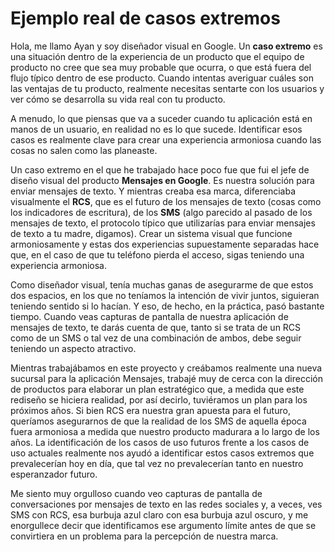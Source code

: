 # Ejemplo real de casos extremos

Hola, me llamo Ayan y soy diseñador visual en Google. Un **caso extremo** es una situación dentro de la experiencia de un producto que el equipo de producto no cree que sea muy probable que ocurra, o que está fuera del flujo típico dentro de ese producto. Cuando intentas averiguar cuáles son las ventajas de tu producto, realmente necesitas sentarte con los usuarios y ver cómo se desarrolla su vida real con tu producto.

A menudo, lo que piensas que va a suceder cuando tu aplicación está en manos de un usuario, en realidad no es lo que sucede. Identificar esos casos es realmente clave para crear una experiencia armoniosa cuando las cosas no salen como las planeaste.

Un caso extremo en el que he trabajado hace poco fue que fui el jefe de diseño visual del producto **Mensajes en Google**. Es nuestra solución para enviar mensajes de texto. Y mientras creaba esa marca, diferenciaba visualmente el **RCS**, que es el futuro de los mensajes de texto (cosas como los indicadores de escritura), de los **SMS** (algo parecido al pasado de los mensajes de texto, el protocolo típico que utilizarías para enviar mensajes de texto a tu madre, digamos). Crear un sistema visual que funcione armoniosamente y estas dos experiencias supuestamente separadas hace que, en el caso de que tu teléfono pierda el acceso, sigas teniendo una experiencia armoniosa.

Como diseñador visual, tenía muchas ganas de asegurarme de que estos dos espacios, en los que no teníamos la intención de vivir juntos, siguieran teniendo sentido si lo hacían. Y eso, de hecho, en la práctica, pasó bastante tiempo. Cuando veas capturas de pantalla de nuestra aplicación de mensajes de texto, te darás cuenta de que, tanto si se trata de un RCS como de un SMS o tal vez de una combinación de ambos, debe seguir teniendo un aspecto atractivo.

Mientras trabajábamos en este proyecto y creábamos realmente una nueva sucursal para la aplicación Mensajes, trabajé muy de cerca con la dirección de productos para elaborar un plan estratégico que, a medida que este rediseño se hiciera realidad, por así decirlo, tuviéramos un plan para los próximos años. Si bien RCS era nuestra gran apuesta para el futuro, queríamos asegurarnos de que la realidad de los SMS de aquella época fuera armoniosa a medida que nuestro producto madurara a lo largo de los años. La identificación de los casos de uso futuros frente a los casos de uso actuales realmente nos ayudó a identificar estos casos extremos que prevalecerían hoy en día, que tal vez no prevalecerían tanto en nuestro esperanzador futuro.

Me siento muy orgulloso cuando veo capturas de pantalla de conversaciones por mensajes de texto en las redes sociales y, a veces, ves SMS con RCS, esa burbuja azul claro con esa burbuja azul oscuro, y me enorgullece decir que identificamos ese argumento límite antes de que se convirtiera en un problema para la percepción de nuestra marca.
